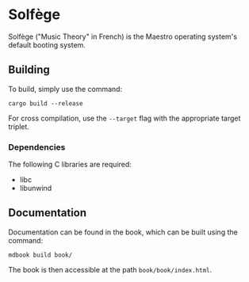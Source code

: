 # Solfège

Solfège ("Music Theory" in French) is the Maestro operating system's default booting system.



## Building

To build, simply use the command:

```
cargo build --release
```

For cross compilation, use the `--target` flag with the appropriate target triplet.



### Dependencies

The following C libraries are required:
- libc
- libunwind



## Documentation

Documentation can be found in the book, which can be built using the command:

```
mdbook build book/
```

The book is then accessible at the path `book/book/index.html`.
